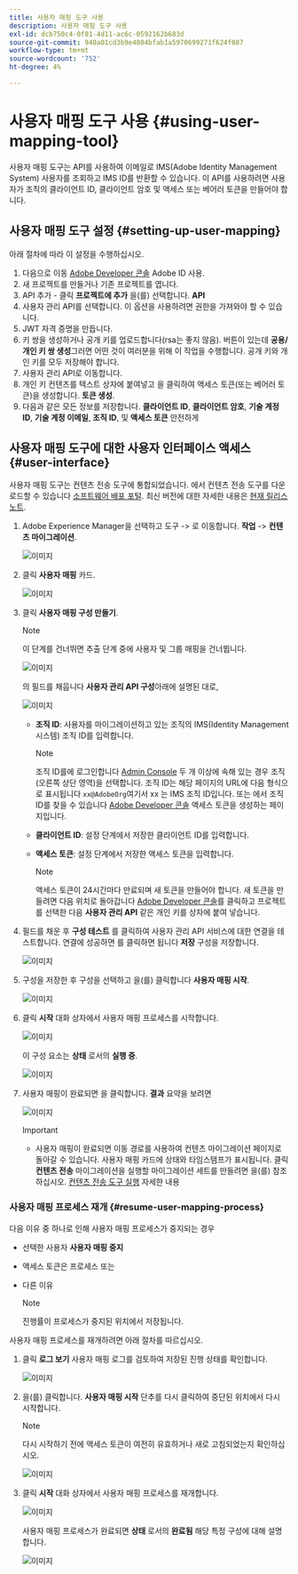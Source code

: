 ```yaml
---
title: 사용자 매핑 도구 사용
description: 사용자 매핑 도구 사용
exl-id: dcb750c4-0f81-4d11-ac6c-0592162b683d
source-git-commit: 940a01cd3b9e4804bfab1a5970699271f624f087
workflow-type: tm+mt
source-wordcount: '752'
ht-degree: 4%

---
```


# 사용자 매핑 도구 사용 {#using-user-mapping-tool}

사용자 매핑 도구는 API를 사용하여 이메일로 IMS(Adobe Identity Management System) 사용자를 조회하고 IMS ID를 반환할 수 있습니다. 이 API를 사용하려면 사용자가 조직의 클라이언트 ID, 클라이언트 암호 및 액세스 또는 베어러 토큰을 만들어야 합니다.

## 사용자 매핑 도구 설정 {#setting-up-user-mapping}

아래 절차에 따라 이 설정을 수행하십시오.

1. 다음으로 이동 [Adobe Developer 콘솔](https://console.adobe.io) Adobe ID 사용.
1. 새 프로젝트를 만들거나 기존 프로젝트를 엽니다.
1. API 추가 - 클릭 **프로젝트에 추가** 을(를) 선택합니다. **API**
1. 사용자 관리 API를 선택합니다.  이 옵션을 사용하려면 권한을 가져와야 할 수 있습니다.
1. JWT 자격 증명을 만듭니다.
1. 키 쌍을 생성하거나 공개 키를 업로드합니다(rsa는 좋지 않음).  버튼이 있는데 **공용/개인 키 쌍 생성**&#x200B;그러면 어떤 것이 여러분을 위해 이 작업을 수행합니다.  공개 키와 개인 키를 모두 저장해야 합니다.
1. 사용자 관리 API로 이동합니다.
1. 개인 키 컨텐츠를 텍스트 상자에 붙여넣고 을 클릭하여 액세스 토큰(또는 베어러 토큰)을 생성합니다. **토큰 생성**.
1. 다음과 같은 모든 정보를 저장합니다. **클라이언트 ID**, **클라이언트 암호**, **기술 계정 ID**, **기술 계정 이메일**, **조직 ID**, 및 **액세스 토큰** 안전하게

## 사용자 매핑 도구에 대한 사용자 인터페이스 액세스 {#user-interface}

사용자 매핑 도구는 컨텐츠 전송 도구에 통합되었습니다. 에서 컨텐츠 전송 도구를 다운로드할 수 있습니다 [소프트웨어 배포 포털](https://experience.adobe.com/#/downloads/content/software-distribution/en/aemcloud.html). 최신 버전에 대한 자세한 내용은 [현재 릴리스 노트](/help/release-notes/release-notes-cloud/release-notes-current.md).

1. Adobe Experience Manager을 선택하고 도구 -> 로 이동합니다. **작업** -> **컨텐츠 마이그레이션**.

   ![이미지](/help/journey-migration/content-transfer-tool/assets-user-mapping/user-mapping-access1.png)

1. 클릭 **사용자 매핑** 카드.

   ![이미지](/help/journey-migration/content-transfer-tool/assets-user-mapping/user-mapping-access2.png)

1. 클릭 **사용자 매핑 구성 만들기**.

   >[!NOTE]
   >이 단계를 건너뛰면 추출 단계 중에 사용자 및 그룹 매핑을 건너뜁니다.

   ![이미지](/help/journey-migration/content-transfer-tool/assets-user-mapping/user-mapping-access5.png)

   의 필드를 채웁니다 **사용자 관리 API 구성**&#x200B;아래에 설명된 대로,

   ![이미지](/help/journey-migration/content-transfer-tool/assets-user-mapping/user-mapping-access3.png)


   * **조직 ID**: 사용자를 마이그레이션하고 있는 조직의 IMS(Identity Management 시스템) 조직 ID를 입력합니다.

      >[!NOTE]
      >조직 ID를에 로그인합니다 [Admin Console](https://adminconsole.adobe.com/) 두 개 이상에 속해 있는 경우 조직(오른쪽 상단 영역)을 선택합니다. 조직 ID는 해당 페이지의 URL에 다음 형식으로 표시됩니다 `xx@AdobeOrg`여기서 xx 는 IMS 조직 ID입니다.  또는 에서 조직 ID를 찾을 수 있습니다 [Adobe Developer 콘솔](https://console.adobe.io) 액세스 토큰을 생성하는 페이지입니다.

   * **클라이언트 ID**: 설정 단계에서 저장한 클라이언트 ID를 입력합니다.

   * **액세스 토큰**: 설정 단계에서 저장한 액세스 토큰을 입력합니다.

      >[!NOTE]
      >액세스 토큰이 24시간마다 만료되며 새 토큰을 만들어야 합니다. 새 토큰을 만들려면 다음 위치로 돌아갑니다 [Adobe Developer 콘솔](https://console.adobe.io)를 클릭하고 프로젝트를 선택한 다음 **사용자 관리 API** 같은 개인 키를 상자에 붙여 넣습니다.

1. 필드를 채운 후 **구성 테스트** 를 클릭하여 사용자 관리 API 서비스에 대한 연결을 테스트합니다. 연결에 성공하면 를 클릭하면 됩니다 **저장** 구성을 저장합니다.

   ![이미지](/help/journey-migration/content-transfer-tool/assets-user-mapping/user-mapping-access4.png)

1. 구성을 저장한 후 구성을 선택하고 을(를) 클릭합니다 **사용자 매핑 시작**.

   ![이미지](/help/journey-migration/content-transfer-tool/assets-user-mapping/user-mapping-landing4.png)

1. 클릭 **시작** 대화 상자에서 사용자 매핑 프로세스를 시작합니다.

   ![이미지](/help/journey-migration/content-transfer-tool/assets-user-mapping/resume-user-mapping3.png)

   이 구성 요소는 **상태** 로서의 **실행 중**.

   ![이미지](/help/journey-migration/content-transfer-tool/assets-user-mapping/user-mapping-start1.png)


1. 사용자 매핑이 완료되면 을 클릭합니다. **결과** 요약을 보려면

   ![이미지](/help/journey-migration/content-transfer-tool/assets-user-mapping/user-mapping-landing5.png)

   >[!IMPORTANT]
   >* 사용자 매핑이 완료되면 이동 경로를 사용하여 컨텐츠 마이그레이션 페이지로 돌아갈 수 있습니다. 사용자 매핑 카드에 상태와 타임스탬프가 표시됩니다. 클릭 **컨텐츠 전송** 마이그레이션을 실행할 마이그레이션 세트를 만들려면 을(를) 참조하십시오. [컨텐츠 전송 도구 실행](https://experienceleague.adobe.com/docs/experience-manager-cloud-service/moving/cloud-migration/content-transfer-tool/using-content-transfer-tool.html?lang=en#running-tool) 자세한 내용


### 사용자 매핑 프로세스 재개 {#resume-user-mapping-process}

다음 이유 중 하나로 인해 사용자 매핑 프로세스가 중지되는 경우

* 선택한 사용자 **사용자 매핑 중지**
* 액세스 토큰은 프로세스 또는
* 다른 이유

   >[!NOTE]
   >진행률이 프로세스가 중지된 위치에서 저장됩니다.

사용자 매핑 프로세스를 재개하려면 아래 절차를 따르십시오.

1. 클릭 **로그 보기** 사용자 매핑 로그를 검토하여 저장된 진행 상태를 확인합니다.

   ![이미지](/help/journey-migration/content-transfer-tool/assets-user-mapping/resume-user-mapping1.png)

1. 을(를) 클릭합니다. **사용자 매핑 시작** 단추를 다시 클릭하여 중단된 위치에서 다시 시작합니다.

   >[!NOTE]
   >다시 시작하기 전에 액세스 토큰이 여전히 유효하거나 새로 고침되었는지 확인하십시오.

   ![이미지](/help/journey-migration/content-transfer-tool/assets-user-mapping/resume-user-mapping2.png)

1. 클릭 **시작** 대화 상자에서 사용자 매핑 프로세스를 재개합니다.

   ![이미지](/help/journey-migration/content-transfer-tool/assets-user-mapping/resume-user-mapping3.png)

   사용자 매핑 프로세스가 완료되면 **상태** 로서의 **완료됨** 해당 특정 구성에 대해 설명합니다.

   ![이미지](/help/journey-migration/content-transfer-tool/assets-user-mapping/resume-user-mapping4.png)
